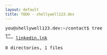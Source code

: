 ```yaml
---
layout: default
title: TODO - shellywell123.dev
---
```

<pre>
you@shellywell123.dev:~/contact$ tree
<a href="../index.html">..</a>
└── <a href="https://www.linkedin.com/in/ben-shellswell/">linkedin.lnk</a>

0 directories, 1 files
</pre>